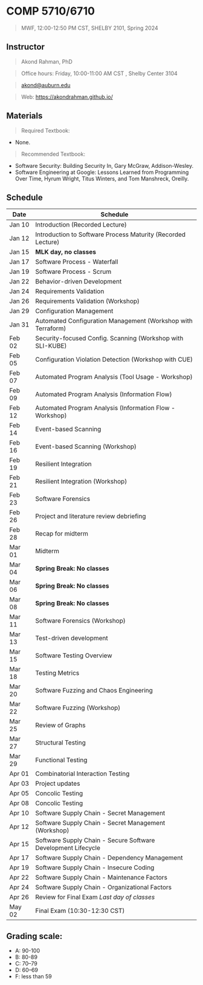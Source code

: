 # COMP 5710/6710 
> MWF, 12:00-12:50 PM CST, SHELBY 2101, Spring 2024

## Instructor 

> Akond Rahman, PhD 

> Office hours: Friday, 10:00-11:00 AM CST , Shelby Center 3104 

> akond@auburn.edu 

> Web: https://akondrahman.github.io/ 




## Materials 

> Required Textbook: 
- None. 

> Recommended Textbook:  
- Software Security: Building Security In, Gary McGraw, Addison-Wesley.    
- Software Engineering at Google: Lessons Learned from Programming Over Time, Hyrum Wright, Titus Winters, and Tom Manshreck, Oreilly.    



## Schedule 


| Date    |  Schedule                                                     |
|---------|---------------------------------------------------------------|
| Jan 10  | Introduction (Recorded Lecture)                               |
| Jan 12  | Introduction to Software Process Maturity (Recorded Lecture)  |
| Jan 15  | **MLK day, no classes**                                       |
| Jan 17  | Software Process - Waterfall                                  |
| Jan 19  | Software Process - Scrum                                      |
| Jan 22  | Behavior-driven Development                                   |
| Jan 24  | Requirements Validation                                       |
| Jan 26  | Requirements Validation (Workshop)                            |
| Jan 29  | Configuration Management                                      |
| Jan 31  | Automated Configuration Management (Workshop with Terraform)  |
| Feb 02  | Security-focused Config. Scanning (Workshop with SLI-KUBE)    |
| Feb 05  | Configuration Violation Detection (Workshop with CUE)         |
| Feb 07  | Automated Program Analysis (Tool Usage - Workshop)            |
| Feb 09  | Automated Program Analysis (Information Flow)                 |
| Feb 12  | Automated Program Analysis (Information Flow - Workshop)      |
| Feb 14  | Event-based Scanning                                          |
| Feb 16  | Event-based Scanning (Workshop)                               |
| Feb 19  | Resilient Integration                                         |
| Feb 21  | Resilient Integration    (Workshop)                           |  
| Feb 23  | Software Forensics                                            |                                             
| Feb 26  | Project and literature review debriefing                      |                 
| Feb 28  | Recap for midterm                                             |
| Mar 01  | Midterm                                                       |
| Mar 04  | **Spring Break: No classes**                                  |
| Mar 06  | **Spring Break: No classes**                                  |
| Mar 08  | **Spring Break: No classes**                                  |
| Mar 11  | Software Forensics (Workshop)                                 |
| Mar 13  | Test-driven development                                       |
| Mar 15  | Software Testing Overview                                     |     
| Mar 18  | Testing Metrics                                               |
| Mar 20  | Software Fuzzing and Chaos Engineering                        |
| Mar 22  | Software Fuzzing (Workshop)                                   |
| Mar 25  | Review of Graphs                                              |
| Mar 27  | Structural Testing                                            |
| Mar 29  | Functional Testing                                            |
| Apr 01  | Combinatorial Interaction Testing                             |
| Apr 03  | Project updates                                               |
| Apr 05  | Concolic Testing                                              |
| Apr 08  | Concolic Testing                                              |
| Apr 10  | Software Supply Chain - Secret Management                     |
| Apr 12  | Software Supply Chain - Secret Management   (Workshop)        |
| Apr 15  | Software Supply Chain - Secure Software Development Lifecycle |
| Apr 17  | Software Supply Chain - Dependency Management                 |
| Apr 19  | Software Supply Chain - Insecure Coding                       |
| Apr 22  | Software Supply Chain - Maintenance Factors                   |
| Apr 24  | Software Supply Chain - Organizational Factors                |
| Apr 26  | Review for Final Exam *Last day of classes*                   |
| May 02  | Final Exam (10:30-12:30 CST)                                  |

 


## Grading scale: 
  - A: 90-100 
  - B: 80-89 
  - C: 70–79 
  - D: 60–69
  - F: less than 59



